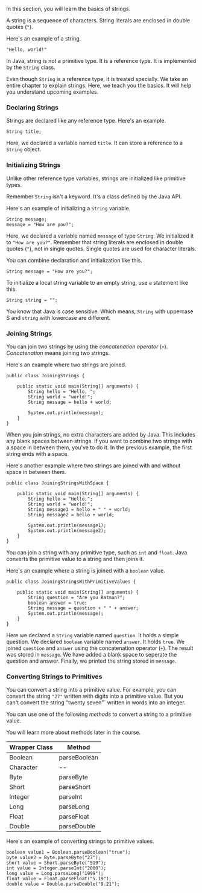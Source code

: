 In this section, you will learn the basics of strings.

A string is a sequence of characters. String literals are enclosed in double
quotes (`"`).

Here's an example of a string.
```
"Hello, world!"
```

In Java, string is not a primitive type. It is a reference type. It is
implemented by the `String` class.

Even though `String` is a reference type, it is treated specially.
We take an entire chapter to explain strings. Here, we teach you the
basics. It will help you understand upcoming examples.

### Declaring Strings

Strings are declared like any reference type. Here's an example.
```
String title;
```
Here, we declared a variable named `title`. It can store a reference to
a `String` object.


### Initializing Strings

Unlike other reference type variables, strings are initialized like primitive
types.

Remember `String` isn't a keyword. It's a class defined by the Java API.

Here's an example of initializing a `String` variable.
```
String message;
message = "How are you?";
```

Here, we declared a variable named `message` of type `String`. We initialized
it to `"How are you?"`. Remember that string literals are enclosed in double
quotes (`"`), not in single quotes. Single quotes are used for character literals.

You can combine declaration and initialization like this.
```
String message = "How are you?";
```

To initialize a local string variable to an empty string, use a statement like
this.
```
String string = "";
```

You know that Java is case sensitive. Which means, `String` with uppercase S and `string` with lowercase are
different.

### Joining Strings

You can join two strings by using the *concatenation operator* (`+`).
*Concatenation* means joining two strings.

Here's an example where two strings are joined.
```
public class JoiningStrings {

    public static void main(String[] arguments) {
        String hello = "Hello, ";
        String world = "world!";
        String message = hello + world;

        System.out.println(message);
    }
}
```

When you join strings, no extra characters are added by Java. This includes any
blank spaces between strings. If you want to combine two strings with a space in
between them, you've to do it. In the previous example, the first string ends
with a space.

Here's another example where two strings are joined with and without space in
between them.
```
public class JoiningStringsWithSpace {

    public static void main(String[] arguments) {
        String hello = "Hello,";
        String world = "world!";
        String message1 = hello + " " + world;
        String message2 = hello + world;

        System.out.println(message1);
        System.out.println(message2);
    }
}
```

You can join a string with any primitive type, such as `int` and `float`.
Java converts the primitive value to a string and then joins it.

Here's an example where a string is joined with a `boolean` value.
```
public class JoiningStringsWithPrimitiveValues {

    public static void main(String[] arguments) {
        String question = "Are you Batman?";
        boolean answer = true;
        String message = question + " " + answer;
        System.out.println(message);
    }
}
```

Here we declared a `String` variable named `question`. It holds a simple
question. We declared `boolean` variable named `answer`. It holds `true`.
We joined `question` and `answer` using the concatenation operator (`+`).
The result was stored in `message`. We have added a blank space to seperate
the question and answer. Finally, we printed the string stored in `message`.

### Converting Strings to Primitives

You can convert a string into a primitive value. For example, you can convert the string
`"27"` written with digits into a primitive value. But you can't convert the string "twenty seven"` written in words into an
integer.

You can use one of the following *methods* to convert a string to a primitive
value.

You will learn more about methods later in the course.

| Wrapper Class | Method       |
|---------------|--------------|
| Boolean       | parseBoolean |
| Character     | --           |
| Byte          | parseByte    |
| Short         | parseShort   |
| Integer       | parseInt     |
| Long          | parseLong    |
| Float         | parseFloat   |
| Double        | parseDouble  |

Here's an example of converting strings to primitive values.
```
boolean value1 = Boolean.parseBoolean("true");
byte value2 = Byte.parseByte("27");
short value = Short.parseByte("519");
int value = Integer.parseInt("2000");
long value = Long.parseLong("1999");
float value = Float.parseFloat("5.19");
double value = Double.parseDouble("9.21");
```